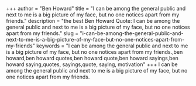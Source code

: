 +++
author = "Ben Howard"
title = "I can be among the general public and next to me is a big picture of my face, but no one notices apart from my friends."
description = "the best Ben Howard Quote: I can be among the general public and next to me is a big picture of my face, but no one notices apart from my friends."
slug = "i-can-be-among-the-general-public-and-next-to-me-is-a-big-picture-of-my-face-but-no-one-notices-apart-from-my-friends"
keywords = "I can be among the general public and next to me is a big picture of my face, but no one notices apart from my friends.,ben howard,ben howard quotes,ben howard quote,ben howard sayings,ben howard saying,quotes, sayings,quote, saying, motivation"
+++
I can be among the general public and next to me is a big picture of my face, but no one notices apart from my friends.
